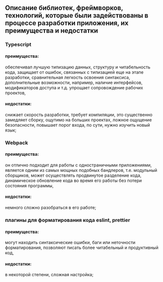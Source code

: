 ## Oписание библиотек, фреймворков, технологий, которые были задействованы в процессе разработки приложения, их преимущества и недостатки

### Typescript
#### преимущества:

обеспечивал лучшую типизацию данных, структуру и читабельность кода,
защищает от ошибок, связанных с типизацией еще на этапе разработки,
сравнительная легкость освоения синтаксиса,
дополнительные возможности, например, наличие интерфейсов, модификаторов доступа и т.д.
упрощает сопровождение рабочих проектов,
#### недостатки:

снижает скорость разработки,
требует компиляции, это существенно замедляет сборку, ощутимо на больших проектах,
ложное ощущение безопасности,
повышает порог входа, по сути, нужно изучить новый язык;
### Webpack
#### преимущества:

он отлично подходит для работы с одностраничными приложениями,
является одним из самых мощных подобных бандлеров, т.е. модульный сборщиков,
может осуществлять продвинутое разделение кода,
динамическое обновление кода во время его работы без потери состояния программы,
#### недостатки:

немного сложно разобраться в его работе;
### плагины для форматирования кода eslint, prettier
#### преимущества:

могут находить синтаксические ошибки, баги или неточности форматирования,
позволяют писать более читабельный и продуктивный код,
#### недостатки:

в некоторой степени, сложная настройка;